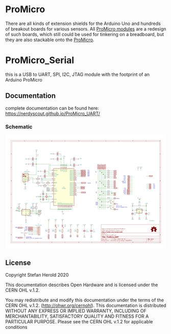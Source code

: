 # ProMicro
There are all kinds of extension shields for the Arduino Uno and hundreds of breakout boards for various sensors. All [ProMicro modules](https://github.com/nerdyscout?tab=repositories&q=ProMicro) are a redesign of such boards, which still could be used for tinkering on a breadboard, but they are also stackable onto the [ProMicro](https://github.com/sparkfun/Pro_Micro).

# ProMicro_Serial
this is a USB to UART, SPI, I2C, JTAG module with the footprint of an Arduino ProMicro

## Documentation
complete documentation can be found here: https://nerdyscout.github.io/ProMicro_UART/

### Schematic
[![ProMicro_UART_schematic](docs/ProMicro_UART_schematic.svg)](docs/ProMicro_UART_schematic.pdf)

## License
Copyright Stefan Herold 2020

This documentation describes Open Hardware and is licensed under the CERN OHL v.1.2.

You may redistribute and modify this documentation under the terms of the CERN OHL v.1.2. (http://ohwr.org/cernohl). This documentation is distributed WITHOUT ANY EXPRESS OR IMPLIED WARRANTY, INCLUDING OF MERCHANTABILITY, SATISFACTORY QUALITY AND FITNESS FOR A PARTICULAR PURPOSE. Please see the CERN OHL v.1.2 for applicable conditions
